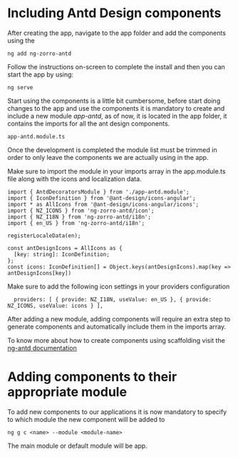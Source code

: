 # Including Antd Design components

After creating the app, navigate to the app folder and add the components using the
```
ng add ng-zorro-antd
```
Follow the instructions on-screen to complete the install and then you can start the app by using:
```
ng serve
```
Start using the components is a little bit cumbersome, before start doing changes to the app and use the components it is mandatory to create and include a new module *app-antd*, as of now, it is located in the app folder, it contains the imports for all the ant design components.
```
app-antd.module.ts
```
Once the development is completed the module list must be trimmed in order to only leave the components we are actually using in the app.

Make sure to import the module in your imports array in the app.module.ts file along with the icons and localization data.
```
import { AntdDecoratorsModule } from './app-antd.module';
import { IconDefinition } from '@ant-design/icons-angular';
import * as AllIcons from '@ant-design/icons-angular/icons';
import { NZ_ICONS } from 'ng-zorro-antd/icon';
import { NZ_I18N } from 'ng-zorro-antd/i18n';
import { en_US } from 'ng-zorro-antd/i18n';

registerLocaleData(en);

const antDesignIcons = AllIcons as {
  [key: string]: IconDefinition;
};
const icons: IconDefinition[] = Object.keys(antDesignIcons).map(key => antDesignIcons[key])
```
Make sure to add the following icon settings in your providers configuration
```
  providers: [ { provide: NZ_I18N, useValue: en_US }, { provide: NZ_ICONS, useValue: icons } ],
```

After adding a new module, adding components will require an extra step to generate components and automatically include them in the imports array.

To know more about how to create components using scaffolding visit the [ng-antd documentation](https://ng.ant.design/docs/introduce/en)


# Adding components to their appropriate module
To add new components to our applications it is now mandatory to specify to which module the new component will be added to
```
ng g c <name> --module <module-name>
```
The main module or default module will be app.
